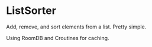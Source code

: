 # ListSorter

Add, remove, and sort elements from a list. Pretty simple.

Using RoomDB and Croutines for caching.
